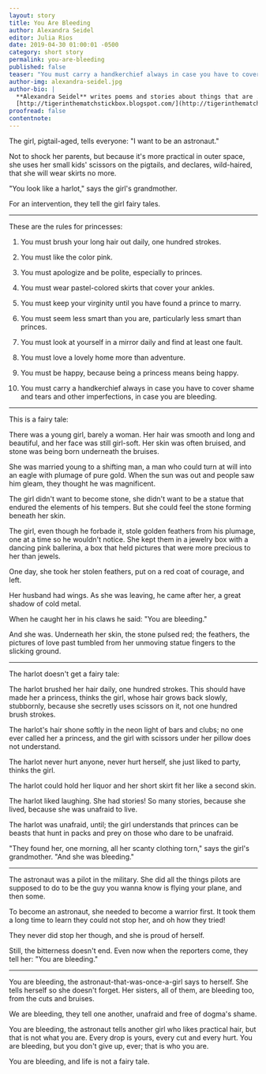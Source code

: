 ```yaml
---
layout: story
title: You Are Bleeding
author: Alexandra Seidel
editor: Julia Rios
date: 2019-04-30 01:00:01 -0500
category: short story
permalink: you-are-bleeding
published: false
teaser: "You must carry a handkerchief always in case you have to cover shame and tears and other imperfections, in case you are bleeding."
author-img: alexandra-seidel.jpg
author-bio: |
  **Alexandra Seidel** writes poems and stories about things that are ... real. Kinda. Her work can be found at places like _Lackington's_, _Strange Horizons_, _Mythic Delirium_, and others. If you are so inclined you can follow Alexa on Twitter ([@Alexa_Seidel](https://www.twitter.com/Alexa_Seidel)) or read her blog:
  [http://tigerinthematchstickbox.blogspot.com/](http://tigerinthematchstickbox.blogspot.com/)
proofread: false
contentnote:
---
```


The girl, pigtail-aged, tells everyone: "I want to be an astronaut."

Not to shock her parents, but because it's more practical in outer space, she uses her small kids' scissors on the pigtails, and declares, wild-haired, that she will wear skirts no more.

"You look like a harlot," says the girl's grandmother.

For an intervention, they tell the girl fairy tales.

----

These are the rules for princesses:

1. You must brush your long hair out daily, one hundred strokes.

2. You must like the color pink.

3. You must apologize and be polite, especially to princes.

4. You must wear pastel-colored skirts that cover your ankles.

5. You must keep your virginity until you have found a prince to marry.

6. You must seem less smart than you are, particularly less smart than princes.

7. You must look at yourself in a mirror daily and find at least one fault.

8. You must love a lovely home more than adventure.

9. You must be happy, because being a princess means being happy.

10. You must carry a handkerchief always in case you have to cover shame and tears and other imperfections, in case you are bleeding.

----

This is a fairy tale:

There was a young girl, barely a woman. Her hair was smooth and long and beautiful, and her face was still girl-soft. Her skin was often bruised, and stone was being born underneath the bruises.

She was married young to a shifting man, a man who could turn at will into an eagle with plumage of pure gold. When the sun was out and people saw him gleam, they thought he was magnificent.

The girl didn't want to become stone, she didn't want to be a statue that endured the elements of his tempers. But she could feel the stone forming beneath her skin.

The girl, even though he forbade it, stole golden feathers from his plumage, one at a time so he wouldn't notice. She kept them in a jewelry box with a dancing pink ballerina, a box that held pictures that were more precious to her than jewels.

One day, she took her stolen feathers, put on a red coat of courage, and left.

Her husband had wings. As she was leaving, he came after her, a great shadow of cold metal.

When he caught her in his claws he said: "You are bleeding."

And she was. Underneath her skin, the stone pulsed red; the feathers, the pictures of love past tumbled from her unmoving statue fingers to the slicking ground.

----

The harlot doesn't get a fairy tale:

The harlot brushed her hair daily, one hundred strokes. This should have made her a princess, thinks the girl, whose hair grows back slowly, stubbornly, because she secretly uses scissors on it, not one hundred brush strokes.

The harlot's hair shone softly in the neon light of bars and clubs; no one ever called her a princess, and the girl with scissors under her pillow does not understand.

The harlot never hurt anyone, never hurt herself, she just liked to party, thinks the girl.

The harlot could hold her liquor and her short skirt fit her like a second skin.

The harlot liked laughing. She had stories! So many stories, because she lived, because she was unafraid to live.

The harlot was unafraid, until; the girl understands that princes can be beasts that hunt in packs and prey on those who dare to be unafraid.

"They found her, one morning, all her scanty clothing torn," says the girl's grandmother. "And she was bleeding."

----

The astronaut was a pilot in the military. She did all the things pilots are supposed to do to be the guy you wanna know is flying your plane, and then some.

To become an astronaut, she needed to become a warrior first. It took them a long time to learn they could not stop her, and oh how they tried!

They never did stop her though, and she is proud of herself.

Still, the bitterness doesn't end. Even now when the reporters come, they tell her: "You are bleeding."

----

You are bleeding, the astronaut-that-was-once-a-girl says to herself. She tells herself so she doesn't forget. Her sisters, all of them, are bleeding too, from the cuts and bruises.

We are bleeding, they tell one another, unafraid and free of dogma's shame.

You are bleeding, the astronaut tells another girl who likes practical hair, but that is not what you are. Every drop is yours, every cut and every hurt. You are bleeding, but you don't give up, ever; that is who you are.

You are bleeding, and life is not a fairy tale.

